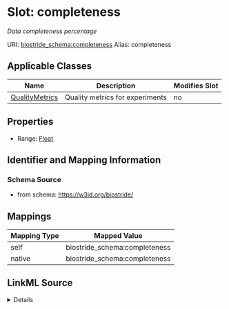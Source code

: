 

# Slot: completeness 


_Data completeness percentage_





URI: [biostride_schema:completeness](https://w3id.org/biostride/schema/completeness)
Alias: completeness

<!-- no inheritance hierarchy -->





## Applicable Classes

| Name | Description | Modifies Slot |
| --- | --- | --- |
| [QualityMetrics](QualityMetrics.md) | Quality metrics for experiments |  no  |






## Properties

* Range: [Float](Float.md)




## Identifier and Mapping Information






### Schema Source


* from schema: https://w3id.org/biostride/




## Mappings

| Mapping Type | Mapped Value |
| ---  | ---  |
| self | biostride_schema:completeness |
| native | biostride_schema:completeness |




## LinkML Source

<details>
```yaml
name: completeness
description: Data completeness percentage
from_schema: https://w3id.org/biostride/
rank: 1000
alias: completeness
owner: QualityMetrics
domain_of:
- QualityMetrics
range: float

```
</details>